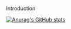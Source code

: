 Introduction

[![Anurag's GitHub stats](https://github-readme-stats.vercel.app/api?username=hamandatorres)](https://github.com/anuraghazra/github-readme-stats)
